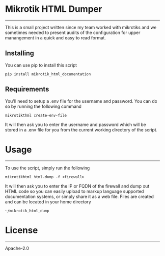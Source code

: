 # Mikrotik HTML Dumper

---

This is a small project written since my team worked with mikrotiks and we sometimes needed to present audits of the configuration for upper manangement in a quick and easy to read format.

## Installing

You can use pip to install this script

```pip install mikrotik_html_documentation```

## Requirements

You'll need to setup a .env file for the username and password. You can do so by running the following command

```mikrotikthml create-env-file```

It will then ask you to enter the username and password which will be stored in a .env file for you from the current working directory of the script.


# Usage

---

To use the script, simply run the following

```mikrotikhtml html-dump -f <firewall>```

It will then ask you to enter the IP or FQDN of the firewall and dump out HTML code so you can easily upload to markup language supported documentation systems, or simply share it as a web file.
Files are created and can be located in your home directory

```~/mikrotik_html_dump```

# License

---

Apache-2.0




